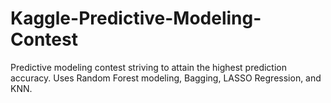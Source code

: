 # Kaggle-Predictive-Modeling-Contest
Predictive modeling contest striving to attain the highest prediction accuracy. Uses Random Forest modeling, Bagging, LASSO Regression, and KNN.
